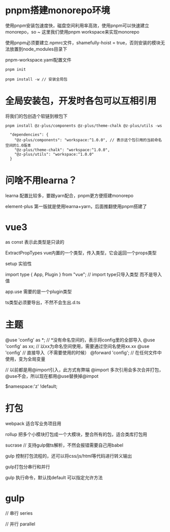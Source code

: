 # pnpm搭建monorepo环境
使用pnpm安装包速度快，磁盘空间利用率高效，使用pnpm可以快速建立monorepo，so ~ 这里我们使用pnpm workspace来实现monorepo

使用pnpm必须要建立.npmrc文件，shamefully-hoist = true，否则安装的模块无法放置到node_modules目录下

pnpm-workspace.yaml配置文件

```
pnpm init

pnpm install -w // 安装全局包

```

# 全局安装包，开发时各包可以互相引用

将我们的包创造个软链到根包下

```
pnpm install @z-plus/components @z-plus/theme-chalk @z-plus/utils -ws
```

```
  "dependencies": {
    "@z-plus/components": "workspace:^1.0.0", // 表示这个包引用的当前命名空间的1.0版本
    "@z-plus/theme-chalk": "workspace:^1.0.0",
    "@z-plus/utils": "workspace:^1.0.0"
  }
```

# 问啥不用learna？
learna 配置比较多，要跟yarn配合，pnpm更方便搭建monorepo

element-plus 第一版就是使用learna+yarn，后面推翻使用pnpm搭建了

# vue3
as const 表示此类型是只读的

ExtractPropTypes vue内置的一个类型，传入类型，它会返回一个props类型

setup 实验性

import type { App, Plugin } from "vue"; // import type只导入类型 而不是导入值

app.use 需要的是一个plugin类型

ts类型必须要导出，不然不会生出.d.ts

# 主题
@use 'config' as *; // *没有命名空间的，表示将config里的全部导入
@use 'config' as xx; // 以xx为命名空间使用，需要通过空间名使用xx.xx
@use 'config' // 直接导入（不需要使用的时候）
@forward 'config'; // 在任何文件中使用，变为全局变量

// 以前都是用@import引入，此方式有弊端
@import 多次引用会多次合并打包，@use不会，所以现在都用@use替换掉@impot

$namespace:'z' !default;

# 打包
webpack 适合写业务项目用

rollup 把多个小模块打包成一个大模块，整合所有的包，适合类库打包用

sucrase // 支持gulp做ts解析，不然会报错需要自己用babel

gulp 控制打包流程的，还可以将css/js/html等代码进行转义输出

gulp打包分串行和并行

gulp 执行命令，默认找default 可以指定允许方法

# gulp

// 串行  series

// 并行 parallel